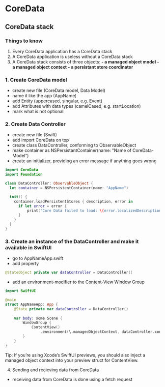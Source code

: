 # CoreData
## CoreData stack
### Things to know
1. Every CoreData application has a CoreData stack
2. A CoreData application is useless without a CoreData stack
3. A CoreData stack consists of three objects:
**- a managed object model**
**- a managed object context**
**- a persistant store coordinator**



### 1. Create CoreData model
- create new file (CoreData model, Data Model)
- name it like the app (AppName)
- add Entity (uppercased, singular, e.g. Event)
- add Attributes with data types (camelCased, e.g. startLocation)
- mark what is not optional

### 2. Create Data Controller
- create new file (Swift)
- add import CoreData on top
- create class DataController, conforming to ObservableObject
- make container as NSPersistantContainer(name: "Name of CoreData-Model")
- create an initializer, providing an error message if anything goes wrong

```Swift
import CoreData
import Foundation

class DataController: ObservableObject {
  let container = NSPersistentContainer(name: "AppName")

  init() {
    container.loadPersistentStores { description, error in
      if let error = error {
          print("Core Data failed to load: \(error.localizedDescription)")
      }
    }
  }
}
```

### 3. Create an instance of the DataController and make it available in SwiftUI
- go to AppNameApp.swift
- add property

```Swift
@StateObject private var dataController = DataController()
```

- add an environment-modifier to the Content-View Window Group

```Swift
import SwiftUI

@main
struct AppNameApp: App {
    @State private var dataController = DataController()
    
    var body: some Scene {
        WindowGroup {
            ContentView()
                .environment(\.managedObjectContext, dataController.container.viewContext)
        }
    }
}
```

Tip: If you’re using Xcode’s SwiftUI previews, you should also inject a managed object context into your preview struct for ContentView.

4. Sending and recieving data from CoreData
- receiving data from CoreData is done using a fetch request
